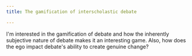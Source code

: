 ```yaml
---
title: The gamification of interscholastic debate

---
```


I'm interested in the gamification of debate and how the inherently subjective nature of debate makes it an interesting game. Also, how does the ego impact debate's ability to create genuine change?
